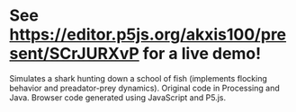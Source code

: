 # See https://editor.p5js.org/akxis100/present/SCrJURXvP for a live demo!
Simulates a shark hunting down a school of fish (implements flocking behavior and preadator-prey dynamics). Original code in Processing and Java. Browser code generated using JavaScript and P5.js.
